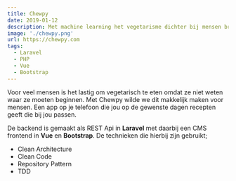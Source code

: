 ```yaml
---
title: Chewpy
date: 2019-01-12
description: Met machine learning het vegetarisme dichter bij mensen brengen.
image: './chewpy.png'
url: https://chewpy.com
tags:
  - Laravel
  - PHP
  - Vue
  - Bootstrap
---
```


Voor veel mensen is het lastig om vegetarisch te eten omdat ze niet weten waar ze moeten beginnen. Met Chewpy wilde we dit makkelijk maken voor mensen. Een app op je telefoon die jou op de gewenste dagen recepten geeft die bij jou passen. 

De backend is gemaakt als REST Api in **Laravel** met daarbij een CMS frontend in **Vue** en **Bootstrap**. De technieken die hierbij zijn gebruikt;

- Clean Architecture
- Clean Code
- Repository Pattern
- TDD